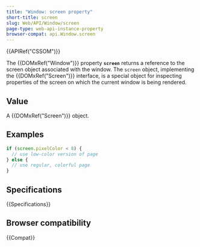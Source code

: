```yaml
---
title: "Window: screen property"
short-title: screen
slug: Web/API/Window/screen
page-type: web-api-instance-property
browser-compat: api.Window.screen
---
```


{{APIRef("CSSOM")}}

The {{DOMxRef("Window")}} property **`screen`** returns a
reference to the screen object associated with the window. The `screen`
object, implementing the {{DOMxRef("Screen")}} interface, is a special object for
inspecting properties of the screen on which the current window is being rendered.

## Value

A {{DOMxRef("Screen")}} object.

## Examples

```js
if (screen.pixelColor < 8) {
  // use low-color version of page
} else {
  // use regular, colorful page
}
```

## Specifications

{{Specifications}}

## Browser compatibility

{{Compat}}
